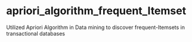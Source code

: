 # apriori_algorithm_frequent_Itemset
Utilized Apriori Algorithm in Data mining to discover frequent-Itemsets in transactional databases
